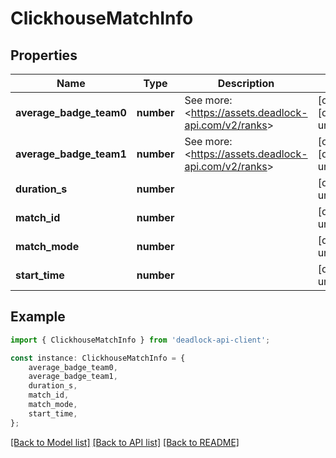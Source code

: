 # ClickhouseMatchInfo


## Properties

Name | Type | Description | Notes
------------ | ------------- | ------------- | -------------
**average_badge_team0** | **number** | See more: &lt;https://assets.deadlock-api.com/v2/ranks&gt; | [optional] [default to undefined]
**average_badge_team1** | **number** | See more: &lt;https://assets.deadlock-api.com/v2/ranks&gt; | [optional] [default to undefined]
**duration_s** | **number** |  | [default to undefined]
**match_id** | **number** |  | [default to undefined]
**match_mode** | **number** |  | [default to undefined]
**start_time** | **number** |  | [default to undefined]

## Example

```typescript
import { ClickhouseMatchInfo } from 'deadlock-api-client';

const instance: ClickhouseMatchInfo = {
    average_badge_team0,
    average_badge_team1,
    duration_s,
    match_id,
    match_mode,
    start_time,
};
```

[[Back to Model list]](../README.md#documentation-for-models) [[Back to API list]](../README.md#documentation-for-api-endpoints) [[Back to README]](../README.md)
